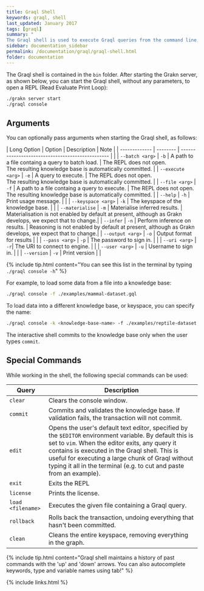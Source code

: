 ```yaml
---
title: Graql Shell
keywords: graql, shell
last_updated: January 2017
tags: [graql]
summary: "
The Graql shell is used to execute Graql queries from the command line, or to let Graql be invoked from other applications."
sidebar: documentation_sidebar
permalink: /documentation/graql/graql-shell.html
folder: documentation
---
```


The Graql shell is contained in the `bin` folder. After starting the Grakn server, as shown below, you can start the Graql shell, without any parameters, to open a REPL (Read Evaluate Print Loop):

```bash
./grakn server start 
./graql console
```

## Arguments

You can optionally pass arguments when starting the Graql shell, as follows:


| Long Option   | Option   | Description                                      | Note |
| ------------- | -------- | ------------------------------------------------ | |
| `--batch <arg>`     | `-b`     | A path to a file containg a query to batch load. | The REPL does not open. <br/> The resulting knowledge base is automatically committed. |
| `--execute <arg>`     | `-e`     | A query to execute.                              | The REPL does not open. <br/> The resulting knowledge base is automatically committed. |
| `--file <arg>`      | `-f`     | A path to a file containg a query to execute.    | The REPL does not open. <br/> The resulting knowledge base is automatically committed. |
| `--help`      | `-h`     | Print usage message.                             | |
| `--keyspace <arg>`  | `-k`     | The keyspace of the knowledge base.                 | |
| `--materialise` | `-m`   | Materialise inferred results.                    | Materialisation is not enabled by default at present, although as Grakn develops, we expect that to change.|
| `--infer`     | `-n`     | Perform inference on results.                    | Reasoning is not enabled by default at present, although as Grakn develops, we expect that to change.|
| `--output <arg>`  | `-o` | Output format for results                        | | 
| `--pass <arg>`    | `-p`     | The password to sign in.                     | |
| `--uri <arg>`   | `-r`|  The URI to connect to engine.                            | |
| `--user <arg>`  | `-u`     | Username to sign in.                    | |
| `--version`     | `-v`     | Print version                                    | |


{% include tip.html content="You can see this list in the terminal by typing `./graql console -h`" %}

For example, to load some data from a file into a knowledge base:

```bash
./graql console -f ./examples/mammal-dataset.gql
```


To load data into a different knowledge base, or keyspace, you can specify the name:

```bash
./graql console -k <knowledge-base-name> -f ./examples/reptile-dataset.gql
``` 

The interactive shell commits to the knowledge base only when the user types `commit`.

## Special Commands

While working in the shell, the following special commands can be used:

| Query        | Description                                            |
| -----------  | ------------------------------------------------------ |
| `clear`      | Clears the console window. |
| `commit`     | Commits and validates the knowledge base. If validation fails, the transaction will not commit. |
| `edit`       | Opens the user's default text editor, specified by the `$EDITOR` environment variable. By default this is set to `vim`. When the editor exits, any query it contains is executed in the Graql shell. This is useful for executing a large chunk of Graql without typing it all in the terminal (e.g. to cut and paste from an example). |
| `exit`       | Exits the REPL |
| `license`    | Prints the license. |
| `load <filename>` | Executes the given file containing a Graql query. |
| `rollback`   | Rolls back the transaction, undoing everything that hasn't been committed. |
| `clean`      | Cleans the entire keyspace, removing everything in the graph. |

{% include tip.html content="Graql shell maintains a history of past commands with the 'up' and 'down' arrows. You can also autocomplete keywords, type and variable names using tab!" %}

{% include links.html %}
